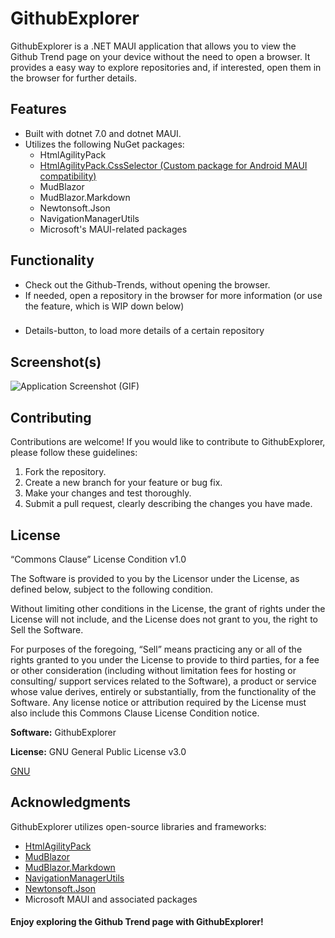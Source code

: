 # GithubExplorer

GithubExplorer is a .NET MAUI application that allows you to view the Github Trend page on your device without the need to open a browser. It provides a easy way to explore repositories and, if interested, open them in the browser for further details.


## Features

- Built with dotnet 7.0 and dotnet MAUI.
- Utilizes the following NuGet packages:
  - HtmlAgilityPack
  - [HtmlAgilityPack.CssSelector (Custom package for Android MAUI compatibility)](https://www.nuget.org/packages/CssSelectors.Core.HtmlAgilityPack)
  - MudBlazor
  - MudBlazor.Markdown
  - Newtonsoft.Json
  - NavigationManagerUtils
  - Microsoft's MAUI-related packages
  

## Functionality

- Check out the Github-Trends, without opening the browser.
- If needed, open a repository in the browser for more information (or use the feature, which is WIP down below)
###
- Details-button, to load more details of a certain repository


## Screenshot(s)

![Application Screenshot (GIF)](https://raw.githubusercontent.com/liebki/GithubExplorer/master/Screenshots/Application-Screenshot-1.3.0.gif)


## Contributing

Contributions are welcome! If you would like to contribute to GithubExplorer, please follow these guidelines:

1. Fork the repository.
2. Create a new branch for your feature or bug fix.
3. Make your changes and test thoroughly.
4. Submit a pull request, clearly describing the changes you have made.


## License

“Commons Clause” License Condition v1.0

The Software is provided to you by the Licensor under the License, as defined below, subject to the following condition.

Without limiting other conditions in the License, the grant of rights under the License will not include, and the License does not grant to you, the right to Sell the Software.

For purposes of the foregoing, “Sell” means practicing any or all of the rights granted to you under the License to provide to third parties, for a fee or other consideration (including without limitation fees for hosting or consulting/ support services related to the Software), a product or service whose value derives, entirely or substantially, from the functionality of the Software. Any license notice or attribution required by the License must also include this Commons Clause License Condition notice.

**Software:** GithubExplorer

**License:** GNU General Public License v3.0

[GNU](https://choosealicense.com/licenses/gpl-3.0/)


## Acknowledgments

GithubExplorer utilizes open-source libraries and frameworks:

- [HtmlAgilityPack](https://html-agility-pack.net)
- [MudBlazor](https://mudblazor.com)
- [MudBlazor.Markdown](https://www.nuget.org/packages/MudBlazor.Markdown)
- [NavigationManagerUtils](https://www.nuget.org/packages/NavigationManagerUtils)
- [Newtonsoft.Json](https://www.nuget.org/packages/Newtonsoft.Json)
- Microsoft MAUI and associated packages


#### Enjoy exploring the Github Trend page with GithubExplorer!